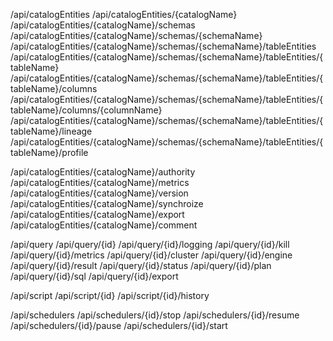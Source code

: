 /api/catalogEntities
/api/catalogEntities/{catalogName}
/api/catalogEntities/{catalogName}/schemas
/api/catalogEntities/{catalogName}/schemas/{schemaName}
/api/catalogEntities/{catalogName}/schemas/{schemaName}/tableEntities
/api/catalogEntities/{catalogName}/schemas/{schemaName}/tableEntities/{tableName}
/api/catalogEntities/{catalogName}/schemas/{schemaName}/tableEntities/{tableName}/columns
/api/catalogEntities/{catalogName}/schemas/{schemaName}/tableEntities/{tableName}/columns/{columnName}
/api/catalogEntities/{catalogName}/schemas/{schemaName}/tableEntities/{tableName}/lineage
/api/catalogEntities/{catalogName}/schemas/{schemaName}/tableEntities/{tableName}/profile

/api/catalogEntities/{catalogName}/authority
/api/catalogEntities/{catalogName}/metrics
/api/catalogEntities/{catalogName}/version
/api/catalogEntities/{catalogName}/synchroize
/api/catalogEntities/{catalogName}/export
/api/catalogEntities/{catalogName}/comment

/api/query
/api/query/{id}
/api/query/{id}/logging
/api/query/{id}/kill
/api/query/{id}/metrics
/api/query/{id}/cluster
/api/query/{id}/engine
/api/query/{id}/result
/api/query/{id}/status
/api/query/{id}/plan
/api/query/{id}/sql
/api/query/{id}/export

/api/script
/api/script/{id}
/api/script/{id}/history

/api/schedulers
/api/schedulers/{id}/stop
/api/schedulers/{id}/resume
/api/schedulers/{id}/pause
/api/schedulers/{id}/start